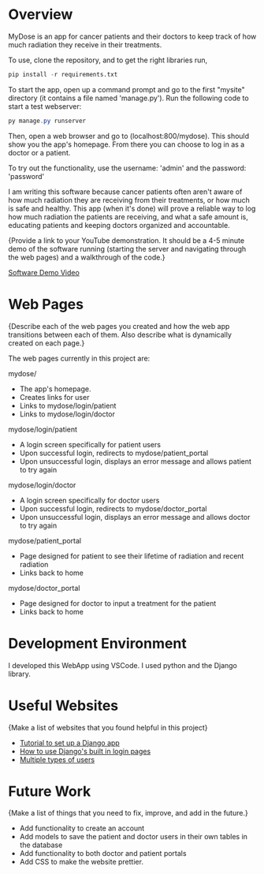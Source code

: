 # Overview

MyDose is an app for cancer patients and their doctors to keep track of how much radiation they receive in their treatments. 

To use, clone the repository, and to get the right libraries run, 
```python
pip install -r requirements.txt
```
To start the app, open up a command prompt and go to the first "mysite" directory (it contains a file named 'manage.py'). Run the following code to start a test webserver:

```powershell
py manage.py runserver
```

Then, open a web browser and go to (localhost:800/mydose). This should show you the app's homepage. From there you can choose to log in as a doctor or a patient. 

To try out the functionality, use the username: 'admin' and the password: 'password'

I am writing this software because cancer patients often aren't aware of how much radiation they are receiving from their treatments, or how much is safe and healthy. This app (when it's done) will prove a reliable way to log how much radiation the patients are receiving, and what a safe amount is, educating patients and keeping doctors organized and accountable.

{Provide a link to your YouTube demonstration.  It should be a 4-5 minute demo of the software running (starting the server and navigating through the web pages) and a walkthrough of the code.}

[Software Demo Video](http://youtube.link.goes.here)

# Web Pages

{Describe each of the web pages you created and how the web app transitions between each of them.  Also describe what is dynamically created on each page.}

The web pages currently in this project are:

mydose/
- The app's homepage.
- Creates links for user
- Links to mydose/login/patient
- Links to mydose/login/doctor
  
mydose/login/patient
- A login screen specifically for patient users
- Upon successful login, redirects to mydose/patient_portal
- Upon unsuccessful login, displays an error message and allows patient to try again
  
mydose/login/doctor
- A login screen specifically for doctor users
- Upon successful login, redirects to mydose/doctor_portal
- Upon unsuccessful login, displays an error message and allows doctor to try again
  
mydose/patient_portal
- Page designed for patient to see their lifetime of radiation and recent radiation
- Links back to home

mydose/doctor_portal
- Page designed for doctor to input a treatment for the patient
- Links back to home

# Development Environment

I developed this WebApp using VSCode. I used python and the Django library. 

# Useful Websites

{Make a list of websites that you found helpful in this project}
* [Tutorial to set up a Django app](https://docs.djangoproject.com/en/4.2/intro/tutorial01/)
* [How to use Django's built in login pages](https://learndjango.com/tutorials/django-login-and-logout-tutorial)
* [Multiple types of users](https://simpleisbetterthancomplex.com/tutorial/2018/01/18/how-to-implement-multiple-user-types-with-django.html)

# Future Work

{Make a list of things that you need to fix, improve, and add in the future.}
* Add functionality to create an account
* Add models to save the patient and doctor users in their own tables in the database
* Add functionality to both doctor and patient portals
* Add CSS to make the website prettier.
